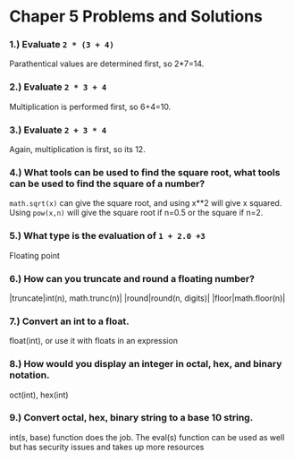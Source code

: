# Chaper 5 Problems and Solutions
### 1.)  Evaluate `2 * (3 + 4)`
Parathentical values are determined first, so 2*7=14.
### 2.)  Evaluate `2 * 3 + 4`
Multiplication is performed first, so 6+4=10.
### 3.)  Evaluate `2 + 3 * 4`
Again, multiplication is first, so its 12.
### 4.)  What tools can be used to find the square root, what tools can be used to find the square of a number?
`math.sqrt(x)` can give the square root, and using x**2 will give x squared.  Using `pow(x,n)` will give the square root if n=0.5 or the square if n=2.
### 5.)  What type is the evaluation of `1 + 2.0 +3`
Floating point
### 6.)  How can you truncate and round a floating number?
|truncate|int(n), math.trunc(n)|
|round|round(n, digits)|
|floor|math.floor(n)|
### 7.)  Convert an int to a float.
float(int), or use it with floats in an expression
### 8.)  How would you display an integer in octal, hex, and binary notation.
oct(int), hex(int)
### 9.)  Convert octal, hex, binary string to a base 10 string.
int(s, base) function does the job.  The eval(s) function can be used as well but has security issues and takes up more resources
